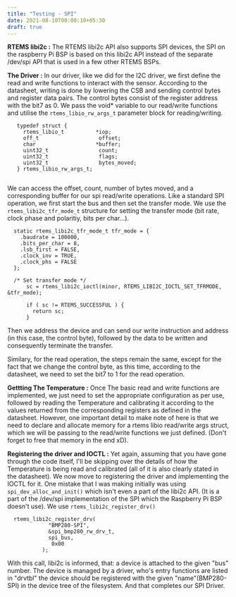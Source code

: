 ```yaml
---
title: "Testing - SPI"
date: 2021-08-10T00:00:10+05:30
draft: true
---
```


<b> RTEMS libi2c :</b>
The RTEMS libi2c API also supports SPI devices, the SPI on the raspberry Pi BSP is based on this libi2c API instead of the separate /dev/spi API that is used in a few other RTEMS BSPs.

<b>The Driver :</b>
In our driver, like we did for the I2C driver, we first define the read and write functions to interact with the sensor. According to the datasheet, writing is done by lowering the CSB and sending control bytes and register data pairs. The control bytes consist of the register address with the bit7 as 0. We pass the void* variable to our read/write functions and utilise the `rtems_libio_rw_args_t` parameter block for reading/writing.
```
   typedef struct {
     rtems_libio_t          *iop;
     off_t                   offset;
     char                   *buffer;
     uint32_t                count;
     uint32_t                flags;
     uint32_t                bytes_moved;
   } rtems_libio_rw_args_t;
   
```
We can access the offset, count, number of bytes moved, and a corresponding buffer for our spi read/write operations. Like a standard SPI operation, we first start the bus and then set the transfer mode. We use the `rtems_libi2c_tfr_mode_t` structure for setting the transfer mode (bit rate, clock phase and polaritiy, bits per char...).
```
  static rtems_libi2c_tfr_mode_t tfr_mode = {
    .baudrate = 100000,
    .bits_per_char = 8,
    .lsb_first = FALSE,
    .clock_inv = TRUE,
    .clock_phs = FALSE
  };

  /* Set transfer mode */
      sc = rtems_libi2c_ioctl(minor, RTEMS_LIBI2C_IOCTL_SET_TFRMODE, &tfr_mode);

      if ( sc != RTEMS_SUCCESSFUL ) {
        return sc;
      }
```

Then we address the device and can send our write instruction and address (in this case, the control byte), followed by the data to be written and consequently terminate the transfer.

Similary, for the read operation, the steps remain the same, except for the fact that we change the control byte, as this time, according to the datasheet, we need to set the bit7 to 1 for the read operation.

<b>Gettting The Temperature :</b>
Once The basic read and write functions are implemented, we just need to set the appropriate configuration as per use, followed by reading the Temperature and calibrating it according to the values returned from the corresponding registers as defined in the datasheet. However, one important detail to make note of here is that we need to declare and allocate memory for a rtems libio read/write args struct, which we will be passing to the read/write functions we just defined. (Don't forget to free that memory in the end xD).

<b>Registering the driver and IOCTL :</b>
Yet again, assuming that you have gone through the code itself, I'll be skipping over the details of how the Temperature is being read and calibrated (all of it is also clearly stated in the datasheet). We now move to registering the driver and implementing the IOCTL for it. One mistake that I was making initially was using `spi_dev_alloc_and_init()` which isn't even a part of the libi2c API. (It is a part of the /dev/spi implementation of the SPI which the Raspberry Pi BSP doesn't use). We use `rtems_libi2c_register_drv()` 
```
  rtems_libi2c_register_drv(
             "BMP280-SPI",
             &spi_bmp280_rw_drv_t,
             spi_bus,
              0x00
           );
```

With this call, libi2c is informed, that: a device is attached to the given "bus" number.
  The device is managed by a driver, who's entry functions are listed
  in "drvtbl"
  the device should be registered with the given "name"(BMP280-SPI) in the device
  tree of the filesystem.
And that completes our SPI Driver.
